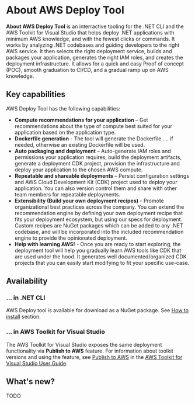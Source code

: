 # About AWS Deploy Tool

**About AWS Deploy Tool** is an interractive tooling for the .NET CLI and the AWS Toolkit for Visual Studio that helps deploy .NET applications with minimum AWS knowledge, and with the fewest clicks or commands. It works by analyzing .NET codebases and guiding developers to the right AWS service. It then selects the right deployment service, builds and packages your application, generates the right IAM roles, and creates the deployment infrastructure. It allows for a quick and easy Proof of concept (POC), smooth graduation to CI/CD, and a gradual ramp up on AWS knowledge.

## Key capabilities

AWS Deploy Tool has the following capabilities:

* **Compute recommendations for your application** – Get recommendations about the type of compute best suited for your application based on the application type.
* **Dockerfile  generation** - The tool will generate the Dockerfile .... if needed, otherwise an existing Dockerfile will be used.
* **Auto packaging and deployment** – Auto-generate IAM roles and permissions your application requires, build the deployment artifacts, generate a deployment CDK project, provision the infrastructure and  deploy your application to the chosen AWS compute.
* **Repeatable and shareable deployments** – Persist configuration settings and AWS Cloud Development Kit (CDK) project used to deploy your application. You can also version control them and share with other team members for repeatable deployments.
* **Extensibility (Build your own deployment recipes)** - Promote organizational best practices across the company. You can extend the recommendation engine by defining your own deployment recipe that fits your deployment ecosystem, but using our specs for deployment. Custom recipes are NuGet packages which can be added to any .NET codebase, and will be incorporated into the included recommendation engine to provide the opinionated deployment.
* **Help with learning AWS!** - Once you are ready to start exploring, the deployment tool will help you gradually learn AWS tools like CDK that are used under the hood. It generates well documented/organized CDK projects that you can easily start modifying to fit your specific use-case.

## Availability
### ... in .NET CLI

AWS Deploy tool is available for download as a NuGet package. See [How to install](docs/getting-started/installation.md) section.

### ... in AWS Toolkit for Visual Studio
The AWS Toolkit for Visual Studio exposes the same deployment functionality via  **Publish to AWS** feature. For information about toolkit versions and using the feature, see [Publish to AWS](https://docs.aws.amazon.com/AWSToolkitVS/latest/UserGuide/publish-experience.html) in the [AWS Toolkit for Visual Studio User Guide](https://docs.aws.amazon.com/AWSToolkitVS/latest/UserGuide/).

## What's new?

TODO
